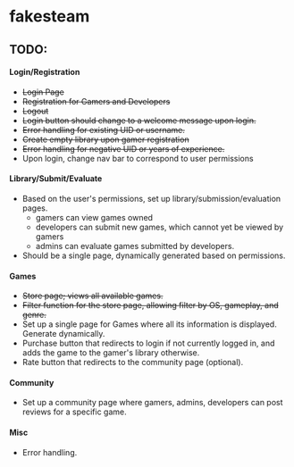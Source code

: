 # fakesteam
## TODO:
#### Login/Registration
* ~~Login Page~~
* ~~Registration for Gamers and Developers~~
* ~~Logout~~
* ~~Login button should change to a welcome message upon login.~~
* ~~Error handling for existing UID or username.~~
* ~~Create empty library upon gamer registration~~
* ~~Error handling for negative UID or years of experience.~~
* Upon login, change nav bar to correspond to user permissions

#### Library/Submit/Evaluate
* Based on the user's permissions, set up library/submission/evaluation pages. 
    * gamers can view games owned 
    * developers can submit new games, which cannot yet be viewed by gamers
    * admins can evaluate games submitted by developers. 
* Should be a single page, dynamically generated based on permissions. 

#### Games
* ~~Store page; views all available games.~~
* ~~Filter function for the store page, allowing filter by OS, gameplay, and genre.~~
* Set up a single page for Games where all its information is displayed. Generate dynamically. 
* Purchase button that redirects to login if not currently logged in, and adds the game to the gamer's library otherwise. 
* Rate button that redirects to the community page (optional). 

#### Community
* Set up a community page where gamers, admins, developers can post reviews for a specific game. 

#### Misc
* Error handling. 
